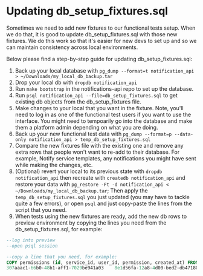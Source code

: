 # Updating db_setup_fixtures.sql

Sometimes we need to add new fixtures to our functional tests setup. When we do that, it is good to update db_setup_fixtures.sql with those new fixtures.
We do this work so that it's easier for new devs to set up and so we can maintain consistency across local environments.

Below please find a step-by-step guide for updating db_setup_fixtures.sql:

1. Back up your local database with `pg_dump --format=t notification_api > ~/Downloads/my_local_db_backup.tar`
2. Drop your local db with `dropdb notification_api`
3. Run `make bootstrap` in the notifications-api repo to set up the database.
4. Run `psql notification_api --file=db_setup_fixtures.sql` to get existing db objects from the db_setup_fixtures file.
5. Make changes to your local that you want in the fixture. Note, you'll need to log in as one of the functional test users if you want to use the interface. You might need to tempoarily go into the database and make them a platform admin depending on what you are doing.
6. Back up your new functional test data with `pg_dump --format=p --data-only notification_api > temp_db_setup_fixtures.sql`
7. Compare the new fixtures file with the existing one and remove any extra rows that people won't want to re-add to their database. For example, Notify service templates, any notifications you might have sent while making the changes, etc.
8. (Optional) revert your local to its previous state with `dropdb notification_api` then recreate with `createdb notification_api` and restore your data with `pg_restore -Ft -d notification_api < ~/Downloads/my_local_db_backup.tar`; Then apply the `temp_db_setup_fixtures.sql` you just updated (you may have to tackle quite a few errors), or open `psql` and just copy-paste the lines from the script that you need.
9. When tests using the new fixtures are ready, add the new db rows to preview environment by copying the lines you need from the db_setup_fixtures.sql, for example:

```sql
--log into preview
--open psql session

--copy a line that you need, for example:
COPY permissions (id, service_id, user_id, permission, created_at) FROM stdin;
307aaac1-66b0-48b1-aff1-7029be941a03	8e1d56fa-12a8-4d00-bed2-db47180bed0a	1048af40-45f6-4249-a670-df72ba3352d7	approve_broadcasts	2021-07-14 14:53:00.409891

```

